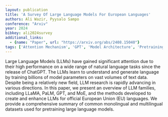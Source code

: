 ```yaml
---
layout: publication
title: 'A Survey Of Large Language Models For European Languages'
authors: Ali Wazir, Pyysalo Sampo
conference: "Arxiv"
year: 2024
bibkey: ali2024survey
additional_links:
  - {name: "Paper", url: "https://arxiv.org/abs/2408.15040"}
tags: ['Attention Mechanism', 'GPT', 'Model Architecture', 'Pretraining Methods', 'Survey Paper', 'Tools', 'Training Techniques']
---
```

Large Language Models (LLMs) have gained significant attention due to their
high performance on a wide range of natural language tasks since the release of
ChatGPT. The LLMs learn to understand and generate language by training
billions of model parameters on vast volumes of text data. Despite being a
relatively new field, LLM research is rapidly advancing in various directions.
In this paper, we present an overview of LLM families, including LLaMA, PaLM,
GPT, and MoE, and the methods developed to create and enhance LLMs for official
European Union (EU) languages. We provide a comprehensive summary of common
monolingual and multilingual datasets used for pretraining large language
models.
